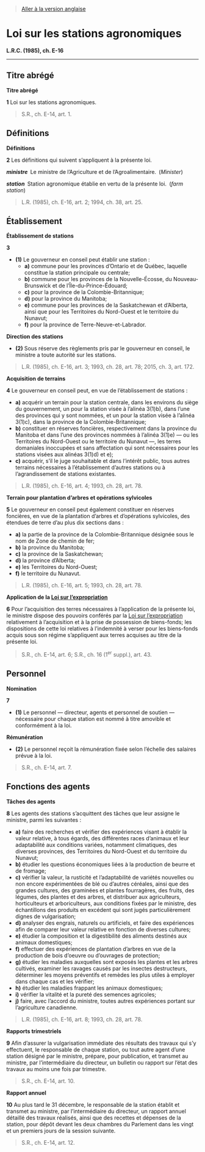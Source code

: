 > [Aller à la version anglaise](/en/Acts/Revised%20Statutes%20of%20Canada/E/E-16.md)

# Loi sur les stations agronomiques

**L.R.C. (1985), ch. E-16**


----------



## Titre abrégé



**Titre abrégé**

**1** Loi sur les stations agronomiques.
> S.R., ch. E-14, art. 1.





## Définitions



**Définitions**

**2** Les définitions qui suivent s’appliquent à la présente loi.

***ministre*** Le ministre de l’Agriculture et de l’Agroalimentaire. (*Minister*)

***station*** Station agronomique établie en vertu de la présente loi. (*farm station*)
> L.R. (1985), ch. E-16, art. 2; 1994, ch. 38, art. 25.





## Établissement



**Établissement de stations**

**3** 

- **(1)** Le gouverneur en conseil peut établir une station :
	- **a)** commune pour les provinces d’Ontario et de Québec, laquelle constitue la station principale ou centrale;
	- **b)** commune pour les provinces de la Nouvelle-Écosse, du Nouveau-Brunswick et de l’Île-du-Prince-Édouard;
	- **c)** pour la province de la Colombie-Britannique;
	- **d)** pour la province du Manitoba;
	- **e)** commune pour les provinces de la Saskatchewan et d’Alberta, ainsi que pour les Territoires du Nord-Ouest et le territoire du Nunavut;
	- **f)** pour la province de Terre-Neuve-et-Labrador.

**Direction des stations**

- **(2)** Sous réserve des règlements pris par le gouverneur en conseil, le ministre a toute autorité sur les stations.
> L.R. (1985), ch. E-16, art. 3; 1993, ch. 28, art. 78; 2015, ch. 3, art. 172.





**Acquisition de terrains**

**4** Le gouverneur en conseil peut, en vue de l’établissement de stations :
- **a)** acquérir un terrain pour la station centrale, dans les environs du siège du gouvernement, un pour la station visée à l’alinéa 3(1)b), dans l’une des provinces qui y sont nommées, et un pour la station visée à l’alinéa 3(1)c), dans la province de la Colombie-Britannique;
- **b)** constituer en réserves foncières, respectivement dans la province du Manitoba et dans l’une des provinces nommées à l’alinéa 3(1)e) — ou les Territoires du Nord-Ouest ou le territoire du Nunavut —, les terres domaniales inoccupées et sans affectation qui sont nécessaires pour les stations visées aux alinéas 3(1)d) et e);
- **c)** acquérir, s’il le juge souhaitable et dans l’intérêt public, tous autres terrains nécessaires à l’établissement d’autres stations ou à l’agrandissement de stations existantes.
> L.R. (1985), ch. E-16, art. 4; 1993, ch. 28, art. 78.





**Terrain pour plantation d’arbres et opérations sylvicoles**

**5** Le gouverneur en conseil peut également constituer en réserves foncières, en vue de la plantation d’arbres et d’opérations sylvicoles, des étendues de terre d’au plus dix sections dans :
- **a)** la partie de la province de la Colombie-Britannique désignée sous le nom de Zone de chemin de fer;
- **b)** la province du Manitoba;
- **c)** la province de la Saskatchewan;
- **d)** la province d’Alberta;
- **e)** les Territoires du Nord-Ouest;
- **f)** le territoire du Nunavut.
> L.R. (1985), ch. E-16, art. 5; 1993, ch. 28, art. 78.





**Application de la [Loi sur l’expropriation](/fr/Lois/Lois%20révisées%20du%20Canada/E/E-21.md)**

**6** Pour l’acquisition des terres nécessaires à l’application de la présente loi, le ministre dispose des pouvoirs conférés par la [Loi sur l’expropriation](/fr/Lois/Lois%20révisées%20du%20Canada/E/E-21.md) relativement à l’acquisition et à la prise de possession de biens-fonds; les dispositions de cette loi relatives à l’indemnité à verser pour les biens-fonds acquis sous son régime s’appliquent aux terres acquises au titre de la présente loi.
> S.R., ch. E-14, art. 6; S.R., ch. 16 (1<sup>er</sup> suppl.), art. 43.





## Personnel



**Nomination**

**7** 

- **(1)** Le personnel — directeur, agents et personnel de soutien — nécessaire pour chaque station est nommé à titre amovible et conformément à la loi.

**Rémunération**

- **(2)** Le personnel reçoit la rémunération fixée selon l’échelle des salaires prévue à la loi.
> S.R., ch. E-14, art. 7.





## Fonctions des agents



**Tâches des agents**

**8** Les agents des stations s’acquittent des tâches que leur assigne le ministre, parmi les suivantes :
- **a)** faire des recherches et vérifier des expériences visant à établir la valeur relative, à tous égards, des différentes races d’animaux et leur adaptabilité aux conditions variées, notamment climatiques, des diverses provinces, des Territoires du Nord-Ouest et du territoire du Nunavut;
- **b)** étudier les questions économiques liées à la production de beurre et de fromage;
- **c)** vérifier la valeur, la rusticité et l’adaptabilité de variétés nouvelles ou non encore expérimentées de blé ou d’autres céréales, ainsi que des grandes cultures, des graminées et plantes fourragères, des fruits, des légumes, des plantes et des arbres, et distribuer aux agriculteurs, horticulteurs et arboriculteurs, aux conditions fixées par le ministre, des échantillons des produits en excédent qui sont jugés particulièrement dignes de vulgarisation;
- **d)** analyser des engrais, naturels ou artificiels, et faire des expériences afin de comparer leur valeur relative en fonction de diverses cultures;
- **e)** étudier la composition et la digestibilité des aliments destinés aux animaux domestiques;
- **f)** effectuer des expériences de plantation d’arbres en vue de la production de bois d’oeuvre ou d’ouvrages de protection;
- **g)** étudier les maladies auxquelles sont exposés les plantes et les arbres cultivés, examiner les ravages causés par les insectes destructeurs, déterminer les moyens préventifs et remèdes les plus utiles à employer dans chaque cas et les vérifier;
- **h)** étudier les maladies frappant les animaux domestiques;
- **i)** vérifier la vitalité et la pureté des semences agricoles;
- **j)** faire, avec l’accord du ministre, toutes autres expériences portant sur l’agriculture canadienne.
> L.R. (1985), ch. E-16, art. 8; 1993, ch. 28, art. 78.





**Rapports trimestriels**

**9** Afin d’assurer la vulgarisation immédiate des résultats des travaux qui s’y effectuent, le responsable de chaque station, ou tout autre agent d’une station désigné par le ministre, prépare, pour publication, et transmet au ministre, par l’intermédiaire du directeur, un bulletin ou rapport sur l’état des travaux au moins une fois par trimestre.
> S.R., ch. E-14, art. 10.





**Rapport annuel**

**10** Au plus tard le 31 décembre, le responsable de la station établit et transmet au ministre, par l’intermédiaire du directeur, un rapport annuel détaillé des travaux réalisés, ainsi que des recettes et dépenses de la station, pour dépôt devant les deux chambres du Parlement dans les vingt et un premiers jours de la session suivante.
> S.R., ch. E-14, art. 12.



